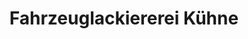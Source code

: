 ---
title: "Fahrzeuglackiererei Kühne"
url: /zahna-elster/fahrzeuglackiererei-kuehne/
shop: Autowerkstatt
---